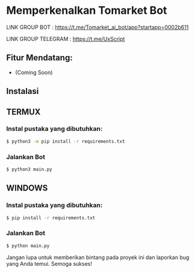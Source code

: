 # Memperkenalkan Tomarket Bot

LINK GROUP BOT : https://t.me/Tomarket_ai_bot/app?startapp=0002b611

LINK GROUP TELEGRAM : https://t.me/UxScript

## Fitur Mendatang:
- (Coming Soon)

## Instalasi

## TERMUX
### Instal pustaka yang dibutuhkan:
```bash
$ python3 -m pip install -r requirements.txt
```
### Jalankan Bot   
```bash
$ python3 main.py
```

## WINDOWS
### Instal pustaka yang dibutuhkan:
```bash
$ pip install -r requirements.txt
```
### Jalankan Bot   
```bash
$ python main.py
```

Jangan lupa untuk memberikan bintang pada proyek ini dan laporkan bug yang Anda temui. Semoga sukses!
